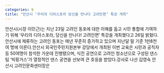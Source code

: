 ```yaml
---
categories: b
title: "안산시 ‘우리의 디아스포라 당신을 만나다 고려인편’ 특강 개최"
---
```

안산시(시장 이민근)는 지난 23일 고려인 동포에 대한 이해를 돕고 시민 통합에 기여하기 위해 ‘우리의 디아스포라, 당신을 만나다! 고려인편’ 특강을 개최했다고 26일 밝혔다.안산시에 체류하는 고려인 동포는 매년 꾸준히 증가하고 있으며 지난달 말 기준 1만8천여 명에 이른다.안산시 외국인주민지원본부 강당에서 개최된 이번 교육은 시민과 공직자 등 50여명이 참석한 가운데 진행됐으며, 식전 공연으로 고려인 청소년으로 구성된 댄스팀 ‘빅핑거스’가 열정적인 댄스 공연을 선보여 큰 호응을 받았다.강사로 나선 김영숙 안산시 고려인문화센터장은